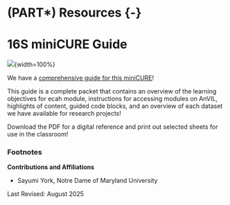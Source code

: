 

# (PART\*) Resources {-}

# 16S miniCURE Guide

![](resources_files/figure-docx//1dEZtb0TgLbzhbr3HxQElwg8hENur2HMIzseg19OGd0g_g364010c1963_0_5.png){width=100%}

We have a [comprehensive guide for this miniCURE](https://docs.google.com/presentation/d/1uipJ2uS2g8svKtWX-mN3MGvWYLWL9C0Pmv2nK6FjbCo/edit?usp=sharing)!

This guide is a complete packet that contains an overview of the learning objectives for ecah module, instructions for accessing modules on AnVIL, highlights of content, guided code blocks, and an overview of each dataset we have available for research projects!

Download the PDF for a digital reference and print out selected sheets for use in the classroom!



### Footnotes

**Contributions and Affiliations**

- Sayumi York, Notre Dame of Maryland University

Last Revised: August 2025

